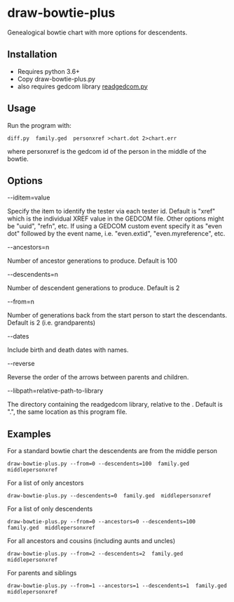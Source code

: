 # draw-bowtie-plus
Genealogical bowtie chart with more options for descendents.

## Installation ##

- Requires python 3.6+
- Copy draw-bowtie-plus.py
- also requires gedcom library [readgedcom.py](https://github.com/johnandrea/readgedcom)

## Usage ##

Run the program with:
```
diff.py  family.ged  personxref >chart.dot 2>chart.err
```

where personxref is the gedcom id of the person in the middle of the bowtie.

## Options ##

--iditem=value

Specify the item to identify the tester via each tester id. Default is "xref" which is the individual
XREF value in the GEDCOM file.
Other options might be "uuid", "refn", etc. If using a GEDCOM custom event specify it as "even dot" followed by
the event name, i.e. "even.extid", "even.myreference", etc.

--ancestors=n

Number of ancestor generations to produce. Default is 100

--descendents=n

Number of descendent generations to produce. Default is 2

--from=n

Number of generations back from the start person to start the descendants. Default is 2 (i.e. grandparents)

--dates

Include birth and death dates with names.

--reverse

Reverse the order of the arrows between parents and children.

--libpath=relative-path-to-library

The directory containing the readgedcom library, relative to the . Default is ".", the same location as this program file.


## Examples ##

For a standard bowtie chart the descendents are from the middle person
```
draw-bowtie-plus.py --from=0 --descendents=100  family.ged  middlepersonxref
```

For a list of only ancestors
```
draw-bowtie-plus.py --descendents=0  family.ged  middlepersonxref
```

For a list of only descendents
```
draw-bowtie-plus.py --from=0 --ancestors=0 --descendents=100  family.ged  middlepersonxref
```

For all ancestors and cousins (including aunts and uncles)
```
draw-bowtie-plus.py --from=2 --descendents=2  family.ged  middlepersonxref
```

For parents and siblings
```
draw-bowtie-plus.py --from=1 --ancestors=1 --descendents=1  family.ged  middlepersonxref
```
